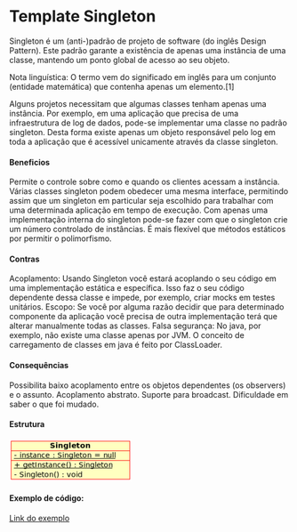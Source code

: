 # Template Singleton

Singleton é um (anti-)padrão de projeto de software (do inglês Design Pattern). Este padrão garante a existência de apenas uma instância de uma classe, mantendo um ponto global de acesso ao seu objeto.

Nota linguística: O termo vem do significado em inglês para um conjunto (entidade matemática) que contenha apenas um elemento.[1]

Alguns projetos necessitam que algumas classes tenham apenas uma instância. Por exemplo, em uma aplicação que precisa de uma infraestrutura de log de dados, pode-se implementar uma classe no padrão singleton. Desta forma existe apenas um objeto responsável pelo log em toda a aplicação que é acessível unicamente através da classe singleton.

#### Beneficios
Permite o controle sobre como e quando os clientes acessam a instância.
Várias classes singleton podem obedecer uma mesma interface, permitindo assim que um singleton em particular seja escolhido para trabalhar com uma determinada aplicação em tempo de execução.
Com apenas uma implementação interna do singleton pode-se fazer com que o singleton crie um número controlado de instâncias.
É mais flexível que métodos estáticos por permitir o polimorfismo.


#### Contras 
Acoplamento: Usando Singleton você estará acoplando o seu código em uma implementação estática e específica. Isso faz o seu código dependente dessa classe e impede, por exemplo, criar mocks em testes unitários.
Escopo: Se você por alguma razão decidir que para determinado componente da aplicação você precisa de outra implementação terá que alterar manualmente todas as classes.
Falsa segurança: No java, por exemplo, não existe uma classe apenas por JVM. O conceito de carregamento de classes em java é feito por ClassLoader.

#### Consequências
Possibilita baixo acoplamento entre os objetos dependentes (os observers) e o assunto.
Acoplamento abstrato.
Suporte para broadcast.
Dificuldade em saber o que foi mudado.

#### Estrutura

![Estrutura](https://github.com/Felipecasadia/Estudos/blob/master/Singleton/Singleton.png)

#### Exemplo de código:

[Link do exemplo](https://github.com/Felipecasadia/Estudos/tree/master/Singleton/Exemplo%20Java)
